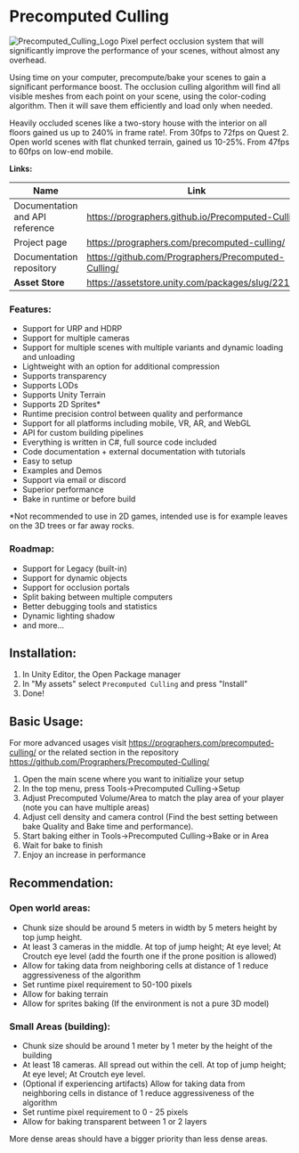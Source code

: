 # Precomputed Culling
![Precomputed_Culling_Logo](https://user-images.githubusercontent.com/5092066/170501889-39cf1828-8557-4f1b-9e9c-2856f41bd3d2.png)
Pixel perfect occlusion system that will significantly improve the performance of your scenes, without almost any overhead.

Using time on your computer, precompute/bake your scenes to gain a significant performance boost. The occlusion culling algorithm will find all visible meshes from each point on your scene, using the color-coding algorithm. Then it will save them efficiently and load only when needed.

Heavily occluded scenes like a two-story house with the interior on all floors gained us up to 240% in frame rate!. From 30fps to 72fps on Quest 2.
Open world scenes with flat chunked terrain, gained us 10-25%. From 47fps to 60fps on low-end mobile.

**Links:**

| Name                            | Link                                                |
|---------------------------------|-----------------------------------------------------|
| Documentation and API reference | https://prographers.github.io/Precomputed-Culling   |
| Project page                    | https://prographers.com/precomputed-culling/        |
| Documentation repository        | https://github.com/Prographers/Precomputed-Culling/ |
| **Asset Store**                 | https://assetstore.unity.com/packages/slug/221372   |

### Features:
- Support for URP and HDRP
- Support for multiple cameras
- Support for multiple scenes with multiple variants and dynamic loading and unloading
- Lightweight with an option for additional compression
- Supports transparency
- Supports LODs
- Supports Unity Terrain
- Supports 2D Sprites*
- Runtime precision control between quality and performance
- Support for all platforms including mobile, VR, AR, and WebGL
- API for custom building pipelines
- Everything is written in C#, full source code included
- Code documentation + external documentation with tutorials
- Easy to setup
- Examples and Demos
- Support via email or discord
- Superior performance
- Bake in runtime or before build

*Not recommended to use in 2D games, intended use is for example leaves on the 3D trees or far away rocks.


### Roadmap:
- Support for Legacy (built-in)
- Support for dynamic objects
- Support for occlusion portals
- Split baking between multiple computers
- Better debugging tools and statistics
- Dynamic lighting shadow
- and more...

## Installation:

1. In Unity Editor, the Open Package manager
2. In "My assets" select `Precomputed Culling` and press "Install"
3. Done!

## Basic Usage:

For more advanced usages visit https://prographers.com/precomputed-culling/ or the related section in the repository https://github.com/Prographers/Precomputed-Culling/

1. Open the main scene where you want to initialize your setup
2. In the top menu, press Tools->Precomputed Culling->Setup
3. Adjust Precomputed Volume/Area to match the play area of your player (note you can have multiple areas)
4. Adjust cell density and camera control (Find the best setting between bake Quality and Bake time and performance).
5. Start baking either in Tools->Precomputed Culling->Bake or in Area
6. Wait for bake to finish
7. Enjoy an increase in performance

## Recommendation:
### Open world areas: 
 - Chunk size should be around 5 meters in width by 5 meters height by top jump height.
 - At least 3 cameras in the middle. At top of jump height; At eye level; At Croutch eye level (add the fourth one if the prone position is allowed)
 - Allow for taking data from neighboring cells at distance of 1 reduce aggressiveness of the algorithm
 - Set runtime pixel requirement to 50-100 pixels
 - Allow for baking terrain
 - Allow for sprites baking (If the environment is not a pure 3D model)

### Small Areas (building):
 - Chunk size should be around 1 meter by 1 meter by the height of the building
 - At least 18 cameras. All spread out within the cell. At top of jump height; At eye level; At Croutch eye level.
 - (Optional if experiencing artifacts) Allow for taking data from neighboring cells in distance of 1 reduce aggressiveness of the algorithm
 - Set runtime pixel requirement to 0 - 25 pixels
 - Allow for baking transparent between 1 or 2 layers

More dense areas should have a bigger priority than less dense areas.
